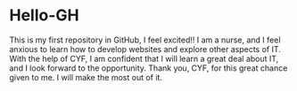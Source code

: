 # Hello-GH
This is my first repository in GitHub, I feel excited!! 
I am a nurse, and I feel anxious to learn how to develop websites and explore other aspects of IT. 
With the help of CYF, I am confident that I will learn a great deal about IT, and I look forward to the opportunity.
Thank you, CYF, for this great chance given to me. I will make the most out of it. 
